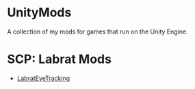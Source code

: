 # UnityMods
A collection of my mods for games that run on the Unity Engine.

# SCP: Labrat Mods

+ [LabratEyeTracking](https://github.com/200Tigersbloxed/UnityMods/tree/main/LabratEyeTracking)
